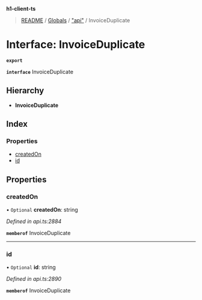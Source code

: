**h1-client-ts**

> [README](../README.md) / [Globals](../globals.md) / ["api"](../modules/_api_.md) / InvoiceDuplicate

# Interface: InvoiceDuplicate

**`export`** 

**`interface`** InvoiceDuplicate

## Hierarchy

* **InvoiceDuplicate**

## Index

### Properties

* [createdOn](_api_.invoiceduplicate.md#createdon)
* [id](_api_.invoiceduplicate.md#id)

## Properties

### createdOn

• `Optional` **createdOn**: string

*Defined in api.ts:2884*

**`memberof`** InvoiceDuplicate

___

### id

• `Optional` **id**: string

*Defined in api.ts:2890*

**`memberof`** InvoiceDuplicate
